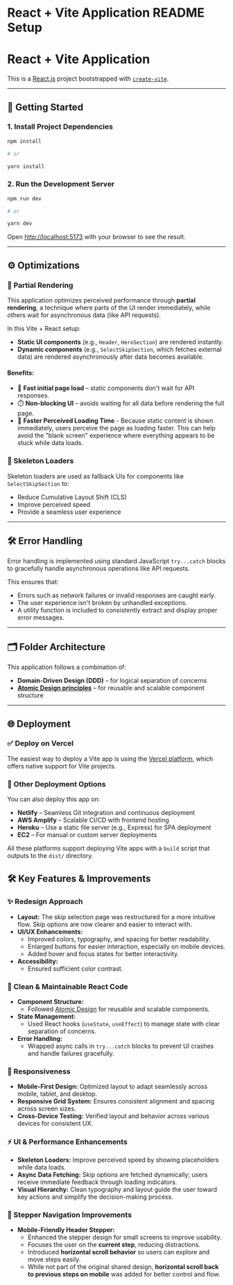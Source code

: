 # React + Vite Application README Setup

# React + Vite Application

This is a [React.js](https://react.dev/) project bootstrapped with [`create-vite`](https://github.com/vitejs/vite/tree/main/packages/create-vite).

---

## 🚀 Getting Started

### 1. Install Project Dependencies

```bash
npm install

# or

yarn install
```

### 2. Run the Development Server

```bash
npm run dev

# or

yarn dev
```

Open [http://localhost:5173](http://localhost:5173) with your browser to see the result.

---

## ⚙️ Optimizations

### 🔄 Partial Rendering

This application optimizes perceived performance through **partial rendering**, a technique where parts of the UI render immediately, while others wait for asynchronous data (like API requests).

In this Vite + React setup:

- **Static UI components** (e.g., `Header`, `HeroSection`) are rendered instantly.
- **Dynamic components** (e.g., `SelectSkipSection`, which fetches external data) are rendered asynchronously after data becomes available.

#### Benefits:

- 🚀 **Fast initial page load** – static components don't wait for API responses.
- ⏱️ **Non-blocking UI** – avoids waiting for all data before rendering the full page.
- 💨 **Faster Perceived Loading Time** - Because static content is shown immediately, users perceive the page as loading faster. This can help avoid the "blank screen" experience where everything appears to be stuck while data loads.

### 🦴 Skeleton Loaders

Skeleton loaders are used as fallback UIs for components like `SelectSkipSection` to:

- Reduce Cumulative Layout Shift (CLS)
- Improve perceived speed
- Provide a seamless user experience

---

## 🛠️ Error Handling

Error handling is implemented using standard JavaScript `try...catch` blocks to gracefully handle asynchronous operations like API requests.

This ensures that:

- Errors such as network failures or invalid responses are caught early.
- The user experience isn't broken by unhandled exceptions.
- A utility function is included to consistently extract and display proper error messages.

---

## 🗂️ Folder Architecture

This application follows a combination of:

- **Domain-Driven Design (DDD)** – for logical separation of concerns
- **[Atomic Design principles](https://rjroopal.medium.com/atomic-design-pattern-structuring-your-react-application-970dd57520f8)** – for reusable and scalable component structure

---

## 🌐 Deployment

### ✅ Deploy on Vercel

The easiest way to deploy a Vite app is using the [Vercel platform](https://vercel.com/docs/frameworks/vite), which offers native support for Vite projects.

### 🧩 Other Deployment Options

You can also deploy this app on:

- **Netlify** – Seamless Git integration and continuous deployment
- **AWS Amplify** – Scalable CI/CD with frontend hosting
- **Heroku** – Use a static file server (e.g., Express) for SPA deployment
- **EC2** – For manual or custom server deployments

All these platforms support deploying Vite apps with a `build` script that outputs to the `dist/` directory.

## 🛠️ Key Features & Improvements

### ✨ Redesign Approach

- **Layout:** The skip selection page was restructured for a more intuitive flow. Skip options are now clearer and easier to interact with.
- **UI/UX Enhancements:**
  - Improved colors, typography, and spacing for better readability.
  - Enlarged buttons for easier interaction, especially on mobile devices.
  - Added hover and focus states for better interactivity.
- **Accessibility:**
  - Ensured sufficient color contrast.

### 🧼 Clean & Maintainable React Code

- **Component Structure:**
  - Followed [Atomic Design](https://rjroopal.medium.com/atomic-design-pattern-structuring-your-react-application-970dd57520f8) for reusable and scalable components.
- **State Management:**
  - Used React hooks (`useState`, `useEffect`) to manage state with clear separation of concerns.
- **Error Handling:**
  - Wrapped async calls in `try...catch` blocks to prevent UI crashes and handle failures gracefully.

### 📱 Responsiveness

- **Mobile-First Design:** Optimized layout to adapt seamlessly across mobile, tablet, and desktop.
- **Responsive Grid System:** Ensures consistent alignment and spacing across screen sizes.
- **Cross-Device Testing:** Verified layout and behavior across various devices for consistent UX.

### ⚡ UI & Performance Enhancements

- **Skeleton Loaders:** Improve perceived speed by showing placeholders while data loads.
- **Async Data Fetching:** Skip options are fetched dynamically; users receive immediate feedback through loading indicators.
- **Visual Hierarchy:** Clean typography and layout guide the user toward key actions and simplify the decision-making process.

### 🧭 Stepper Navigation Improvements

- **Mobile-Friendly Header Stepper:**
  - Enhanced the stepper design for small screens to improve usability.
  - Focuses the user on the **current step**, reducing distractions.
  - Introduced **horizontal scroll behavior** so users can explore and move steps easily.
  - While not part of the original shared design, **horizontal scroll back to previous steps on mobile** was added for better control and flow.
